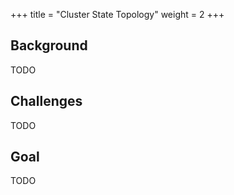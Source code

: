 +++
title = "Cluster State Topology"
weight = 2
+++

## Background

TODO

## Challenges

TODO

## Goal

TODO
